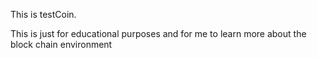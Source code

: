 This is testCoin.

This is just for educational purposes and for me to learn more about the block chain environment
